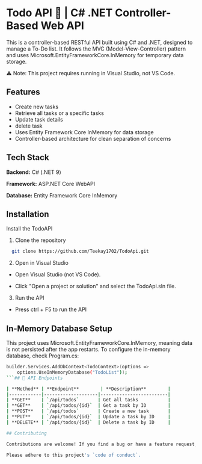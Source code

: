 
# Todo API 📝 | C# .NET Controller-Based Web API

This is a controller-based RESTful API built using C# and .NET, designed to manage a To-Do list. It follows the MVC (Model-View-Controller) pattern and uses Microsoft.EntityFrameworkCore.InMemory for temporary data storage.

⚠ Note: This project requires running in Visual Studio, not VS Code.


## Features

- Create new tasks
- Retrieve all tasks or a specific tasks
- Update task details
- delete task
- Uses Entity Framework Core InMemory for data storage
- Controller-based architecture for clean separation of concerns


## Tech Stack

**Backend:** C# (.NET 9)

**Framework:** ASP.NET Core WebAPI

**Database:** Entity Framework Core InMemory


## Installation

Install the TodoAPI

1. Clone the repository 

```bash
  git clone https://github.com/Teekay1702/TodoApi.git

```

2. Open in Visual Studio

- Open Visual Studio (not VS Code).

- Click "Open a project or solution" and select the TodoApi.sln file.

3.  Run the API

- Press ctrl + F5 to run the API
## In-Memory Database Setup

This project uses Microsoft.EntityFrameworkCore.InMemory, meaning data is not persisted after the app restarts.
To configure the in-memory database, check Program.cs:

```bash
builder.Services.AddDbContext<TodoContext>(options =>
    options.UseInMemoryDatabase("TodoList"));
```## 📝 API Endpoints

| **Method** | **Endpoint**        | **Description**        |
|------------|--------------------|-------------------------|
| **GET**    | `/api/todos`       | Get all tasks           |
| **GET**    | `/api/todos/{id}`  | Get a task by ID        |
| **POST**   | `/api/todos`       | Create a new task       |
| **PUT**    | `/api/todos/{id}`  | Update a task by ID     |
| **DELETE** | `/api/todos/{id}`  | Delete a task by ID     |

## Contributing

Contributions are welcome! If you find a bug or have a feature request, feel free to open an issue or submit a pull request.

Please adhere to this project's `code of conduct`.

